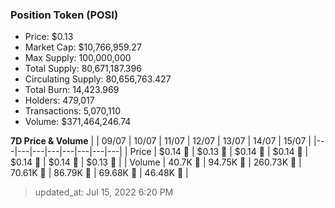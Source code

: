 
  ### Position Token (POSI)
  - Price: $0.13
  - Market Cap: $10,766,959.27
  - Max Supply: 100,000,000
  - Total Supply: 80,671,187.396
  - Circulating Supply: 80,656,763.427
  - Total Burn: 14,423.969
  - Holders: 479,017
  - Transactions: 5,070,110
  - Volume: $371,464,246.74

  **7D Price & Volume**
  | | 09&#x2F;07 | 10&#x2F;07 | 11&#x2F;07 | 12&#x2F;07 | 13&#x2F;07 | 14&#x2F;07 | 15&#x2F;07 |
  |---|---|---|---|---|---|---|---|
  | Price | $0.14 🔻 | $0.13 🔻 | $0.14 🚀 | $0.14 🔻 | $0.14 🔻 | $0.14 🚀 | $0.13 🔻 |
  | Volume | 40.7K 🔻 | 94.75K 🚀 | 260.73K 🚀 | 70.61K 🔻 | 86.79K 🚀 | 69.68K 🔻 | 46.48K 🔻 |

  > updated_at: Jul 15, 2022 6:20 PM
